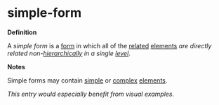 # simple-form

**Definition**

A _simple form_ is a [form](https://github.com/gcassel/Modular-Organization-Terminology/blob/master/terms/form.md) in which all of the [related](relate.md) [elements](element.md) _are directly related non-_[_hierarchically_](hierarchy.md) _in a single_ [_level_](level.md).

**Notes**

Simple forms may contain [simple](https://github.com/gcassel/Modular-Organization-Terminology/blob/master/terms/simple.md) or [complex](https://github.com/gcassel/Modular-Organization-Terminology/blob/master/terms/complex.md) [elements](https://github.com/gcassel/Modular-Organization-Terminology/blob/master/terms/element.md).

_This entry would especially benefit from visual examples._
